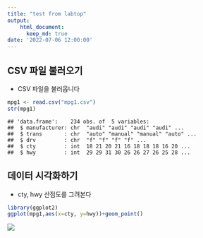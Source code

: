 ```yaml
---
title: "test from labtop"
output: 
    html_document:
      keep_md: true
date: '2022-07-06 12:00:00'
---
```




## CSV 파일 불러오기
- CSV 파일을 불러옵니다

```r
mpg1 <- read.csv("mpg1.csv")
str(mpg1)
```

```
## 'data.frame':	234 obs. of  5 variables:
##  $ manufacturer: chr  "audi" "audi" "audi" "audi" ...
##  $ trans       : chr  "auto" "manual" "manual" "auto" ...
##  $ drv         : chr  "f" "f" "f" "f" ...
##  $ cty         : int  18 21 20 21 16 18 18 18 16 20 ...
##  $ hwy         : int  29 29 31 30 26 26 27 26 25 28 ...
```


## 데이터 시각화하기
- cty, hwy 산점도를 그려본다


```r
library(ggplot2)
ggplot(mpg1,aes(x=cty, y=hwy))+geom_point()
```

![](/images/rmd_0620/unnamed-chunk-2-1.png)<!-- -->






